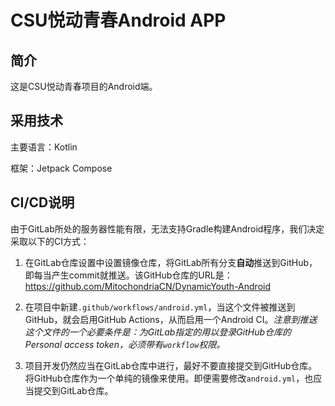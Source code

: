 # CSU悦动青春Android APP

## 简介

这是CSU悦动青春项目的Android端。

## 采用技术

主要语言：Kotlin

框架：Jetpack Compose

## CI/CD说明

由于GitLab所处的服务器性能有限，无法支持Gradle构建Android程序，我们决定采取以下的CI方式：

1. 在GitLab仓库设置中设置镜像仓库，将GitLab所有分支**自动**推送到GitHub，即每当产生commit就推送。该GitHub仓库的URL是：https://github.com/MitochondriaCN/DynamicYouth-Android

2. 在项目中新建`.github/workflows/android.yml`，当这个文件被推送到GitHub，就会启用GitHub Actions，从而启用一个Android CI。*注意到推送这个文件的一个必要条件是：为GitLab指定的用以登录GitHub仓库的Personal access token，必须带有`workflow`权限。*

3. 项目开发仍然应当在GitLab仓库中进行，最好不要直接提交到GitHub仓库。将GitHub仓库作为一个单纯的镜像来使用。即便需要修改`android.yml`，也应当提交到GitLab仓库。